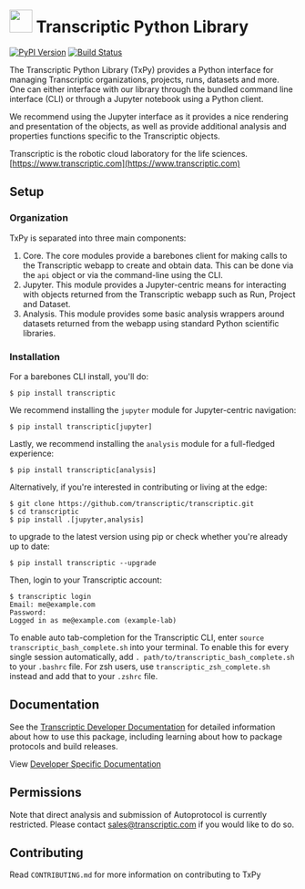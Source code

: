 # <img src= "https://static-public.transcriptic.com/logos/blobs.svg" width="40" height="40"> Transcriptic Python Library

[![PyPI Version](https://img.shields.io/pypi/v/transcriptic.svg?maxAge=86400)](https://pypi.python.org/pypi/transcriptic)
[![Build Status](https://travis-ci.org/transcriptic/transcriptic.svg?branch=master)](https://travis-ci.org/transcriptic/transcriptic)

The Transcriptic Python Library (TxPy) provides a Python interface for managing Transcriptic organizations, projects, runs, datasets and more.
One can either interface with our library through the bundled command line interface (CLI) or through a Jupyter notebook using a Python client.

We recommend using the Jupyter interface as it provides a nice rendering and presentation of the objects, as well as provide
additional analysis and properties functions specific to the Transcriptic objects.

Transcriptic is the robotic cloud laboratory for the life sciences. [https://www.transcriptic.com](https://www.transcriptic.com)

## Setup

### Organization
TxPy is separated into three main components:
1) Core. The core modules provide a barebones client for making calls to
the Transcriptic webapp to create and obtain data. This can be done via the
`api` object or via the command-line using the CLI.
2) Jupyter. This module provides a Jupyter-centric means for interacting with
objects returned from the Transcriptic webapp such as Run, Project and Dataset.
3) Analysis. This module provides some basic analysis wrappers around datasets
returned from the webapp using standard Python scientific libraries.

### Installation
For a barebones CLI install, you'll do:
```
$ pip install transcriptic
```
We recommend installing the `jupyter` module for Jupyter-centric navigation:
```
$ pip install transcriptic[jupyter]
```
Lastly, we recommend installing the `analysis` module for a full-fledged experience:
```
$ pip install transcriptic[analysis]
```

Alternatively, if you're interested in contributing or living at the edge:
```
$ git clone https://github.com/transcriptic/transcriptic.git
$ cd transcriptic
$ pip install .[jupyter,analysis]
```

to upgrade to the latest version using pip or check whether you're already up to date:
```
$ pip install transcriptic --upgrade
```

Then, login to your Transcriptic account:

```
$ transcriptic login
Email: me@example.com
Password:
Logged in as me@example.com (example-lab)
```

To enable auto tab-completion for the Transcriptic CLI, enter `source transcriptic_bash_complete.sh` into your terminal.
To enable this for every single session automatically, add `. path/to/transcriptic_bash_complete.sh` to your `.bashrc` file.
For zsh users, use `transcriptic_zsh_complete.sh` instead and add that to your `.zshrc` file.

## Documentation

See the [Transcriptic Developer Documentation](https://developers.transcriptic.com/docs/getting-started-with-the-cli) for detailed information about how to use this package, including learning about how to package protocols and build releases.

View [Developer Specific Documentation](http://transcriptic.readthedocs.io/en/latest/)

## Permissions

Note that direct analysis and submission of Autoprotocol is currently restricted. Please contact sales@transcriptic.com if you would like to do so.

## Contributing

Read `CONTRIBUTING.md` for more information on contributing to TxPy
